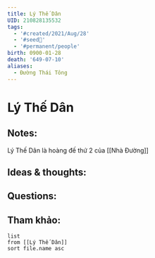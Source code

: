 ```yaml
---
title: Lý Thế Dân
UID: 210828135532
tags:
  - '#created/2021/Aug/28'
  - '#seed🥜'
  - '#permanent/people'
birth: 0900-01-28
death: '649-07-10'
aliases:
  - Đường Thái Tông
---
```

# Lý Thế Dân

## Notes:
Lý Thế Dân là hoàng đế thứ 2 của [[Nhà Đường]]

## Ideas & thoughts:

## Questions:


## Tham khảo:
```dataview
list
from [[Lý Thế Dân]]
sort file.name asc
```